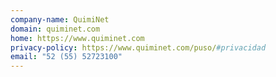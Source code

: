 ```yaml
---
company-name: QuimiNet
domain: quiminet.com
home: https://www.quiminet.com
privacy-policy: https://www.quiminet.com/puso/#privacidad
email: "52 (55) 52723100"
---
```




